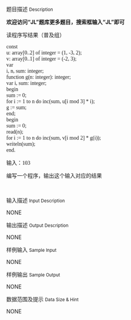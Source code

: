 <div class="panel panel-default">
<div class="area-title">
<span>
题目描述
<small>Description</small>
</span></div>
<div class="panel-body">

<p style=""><span style=""><strong style="">欢迎访问“JL”题库更多题目，搜索框输入“JL”即可</strong></span></p><p style="">读程序写结果（普及组）</p><p style=""><span style="font-family: 'Microsoft YaHei';">const</span><br style="font-family: 'Microsoft YaHei';"><span style="font-family: 'Microsoft YaHei';">u: array[0..2] of integer = (1, -3, 2);</span><br style="font-family: 'Microsoft YaHei';"><span style="font-family: 'Microsoft YaHei';">v: array[0..1] of integer = (-2, 3);</span><br style="font-family: 'Microsoft YaHei';"><span style="font-family: 'Microsoft YaHei';">var</span><br style="font-family: 'Microsoft YaHei';"><span style="font-family: 'Microsoft YaHei';">i, n, sum: integer;</span><br style="font-family: 'Microsoft YaHei';"><span style="font-family: 'Microsoft YaHei';">function g(n: integer): integer;</span><br style="font-family: 'Microsoft YaHei';"><span style="font-family: 'Microsoft YaHei';">var i, sum: integer;</span><br style="font-family: 'Microsoft YaHei';"><span style="font-family: 'Microsoft YaHei';">begin</span><br style="font-family: 'Microsoft YaHei';"><span style="font-family: 'Microsoft YaHei';">sum := 0;</span><br style="font-family: 'Microsoft YaHei';"><span style="font-family: 'Microsoft YaHei';">for i := 1 to n do inc(sum, u[i mod 3] * i);</span><br style="font-family: 'Microsoft YaHei';"><span style="font-family: 'Microsoft YaHei';">g := sum;</span><br style="font-family: 'Microsoft YaHei';"><span style="font-family: 'Microsoft YaHei';">end;</span><br style="font-family: 'Microsoft YaHei';"><span style="font-family: 'Microsoft YaHei';">begin</span><br style="font-family: 'Microsoft YaHei';"><span style="font-family: 'Microsoft YaHei';">sum := 0;</span><br style="font-family: 'Microsoft YaHei';"><span style="font-family: 'Microsoft YaHei';">read(n);</span><br style="font-family: 'Microsoft YaHei';"><span style="font-family: 'Microsoft YaHei';">for i := 1 to n do inc(sum, v[i mod 2] * g(i));</span><br style="font-family: 'Microsoft YaHei';"><span style="font-family: 'Microsoft YaHei';">writeln(sum);</span><br style="font-family: 'Microsoft YaHei';"><span style="font-family: 'Microsoft YaHei';">end.</span></p><p style=""><span style="font-family: 'Microsoft YaHei';"><span style="">输入：103</span></span></p><p style=""><span style="font-family: 'Microsoft YaHei';">编写一个程序，输出这个输入对应的结果</span></p><p><br></p>

</div>
</div>

<div class="panel panel-default">
<div class="area-title">
<span>
输入描述
<small>Input Description</small>
</span></div>
<div class="panel-body">
<p>NONE</p>

</div>
</div>
<div  class="panel panel-default">
<div class="area-title">
<span>
输出描述
<small>Output Description</small>
</span></div>
<div class="panel-body">

<p>NONE</p>

</div>
</div>


<div class="panel panel-default">
<div class="area-title">
<span>
样例输入
<small>Sample Input</small>
</span></div>
<div class="panel-body">
<p>NONE</p>

</div>
</div>

<div class="panel panel-default">
<div class="area-title">
<span>
样例输出
<small>Sample Output</small>
</span></div>
<div class="panel-body">
<p>NONE</p>

</div>
</div>

<div class="panel panel-default">
<div class="area-title">
<span>
数据范围及提示
<small>Data Size & Hint</small>
</span></div>
<div class="panel-body">
<p>NONE</p>
</div>
</div>